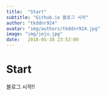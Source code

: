 ```yaml
---
title:  "Start"
subtitle: "Github.io 블로그 시작"
author: "tkddnr924"
avatar: "img/authors/tkddnr924.jpg"
image: "img/jeju.jpg"
date:   2018-05-30 23:52:00
---
```


# Start
블로그 시작!!
